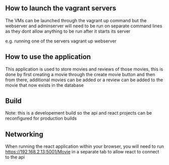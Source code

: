 ## How to launch the vagrant servers

The VMs can be launched through the vagrant up command but the webserver and adminserver
will need to be run on separate command lines as they dont allow anything to be run
after it starts its server

e.g. running one of the servers
vagrant up webserver

## How to use the application

This application is used to store movies and reviews of those movies, this is
done by first creating a movie through the create movie button and then from
there, additional movies can be added or a review can be added to the movie
that now exists in the database

## Build

Note: this is a developement build so the api and react projects can be reconfigured for production builds

## Networking

When running the react application within your browser, you will need to run https://192.168.2.13:5001/Movie in a
separate tab to allow react to connect to the api
